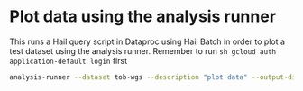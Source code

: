 # Plot data using the analysis runner

This runs a Hail query script in Dataproc using Hail Batch in order to plot a test dataset using the analysis runner.
Remember to run ```sh gcloud auth application-default login``` first

```sh
analysis-runner --dataset tob-wgs --description "plot data" --output-dir "plot/v0" --access-level test python3 plot_main.py
```
